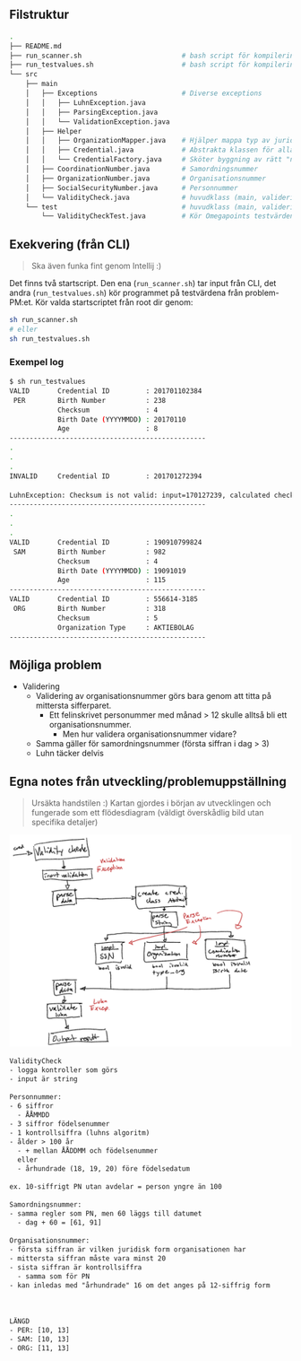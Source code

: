 ## Filstruktur
```bash
.
├── README.md
├── run_scanner.sh                         # bash script för kompilering och exekvering av huvudprogram
├── run_testvalues.sh                      # bash script för kompilering och exekvering av testvärden
└── src
    ├── main
    │   ├── Exceptions                     # Diverse exceptions
    │   │   ├── LuhnException.java
    │   │   ├── ParsingException.java
    │   │   └── ValidationException.java 
    │   ├── Helper
    │   │   ├── OrganizationMapper.java    # Hjälper mappa typ av juridisk organisation
    │   │   ├── Credential.java            # Abstrakta klassen för alla "nummer"
    │   │   └── CredentialFactory.java     # Sköter byggning av rätt "nummer"-implementation
    │   ├── CoordinationNumber.java        # Samordningsnummer
    │   ├── OrganizationNumber.java        # Organisationsnummer
    │   ├── SocialSecurityNumber.java      # Personnummer
    │   └── ValidityCheck.java             # huvudklass (main, valideringscheck av luhn, mm)
    └── test                               # huvudklass (main, valideringscheck av luhn, mm)
        └── ValidityCheckTest.java         # Kör Omegapoints testvärden
```

## Exekvering (från CLI)
> Ska även funka fint genom Intellij :)

Det finns två startscript. Den ena (`run_scanner.sh`) tar input från CLI, det andra (`run_testvalues.sh`) kör programmet på testvärdena från problem-PM:et.
Kör valda startscriptet från root dir genom:
```bash
sh run_scanner.sh
# eller
sh run_testvalues.sh
```

### Exempel log
```bash
$ sh run_testvalues
VALID       Credential ID         : 201701102384
 PER        Birth Number          : 238
            Checksum              : 4
            Birth Date (YYYYMMDD) : 20170110
            Age                   : 8
-------------------------------------------------
.
.
.
INVALID     Credential ID         : 201701272394

LuhnException: Checksum is not valid: input=170127239, calculated checksum=3
-------------------------------------------------
.
.
.
VALID       Credential ID         : 190910799824
 SAM        Birth Number          : 982
            Checksum              : 4
            Birth Date (YYYYMMDD) : 19091019
            Age                   : 115
-------------------------------------------------
VALID       Credential ID         : 556614-3185
 ORG        Birth Number          : 318
            Checksum              : 5
            Organization Type     : AKTIEBOLAG
-------------------------------------------------
```

## Möjliga problem
- Validering
  - Validering av organisationsnummer görs bara genom att titta på mittersta sifferparet.
    - Ett felinskrivet personummer med månad > 12 skulle alltså bli ett organisationsnummer.
      - Men hur validera organisationsnummer vidare?
  - Samma gäller för samordningsnummer (första siffran i dag > 3)
  - Luhn täcker delvis

## Egna notes från utveckling/problemuppställning
> Ursäkta handstilen :)
> Kartan gjordes i början av utvecklingen och fungerade som ett flödesdiagram (väldigt överskådlig bild utan specifika detaljer)
<img src="programkarta.png" width="800px">

```
ValidityCheck
- logga kontroller som görs
- input är string

Personnummer:
- 6 siffror
  - ÅÅMMDD
- 3 siffror födelsenummer
- 1 kontrollsiffra (luhns algoritm)
- ålder > 100 år
  - + mellan ÅÅDDMM och födelsenummer
  eller
  - århundrade (18, 19, 20) före födelsedatum

ex. 10-siffrigt PN utan avdelar = person yngre än 100

Samordningsnummer:
- samma regler som PN, men 60 läggs till datumet
  - dag + 60 = [61, 91]

Organisationsnummer:
- första siffran är vilken juridisk form organisationen har
- mittersta siffran måste vara minst 20
- sista siffran är kontrollsiffra
  - samma som för PN
- kan inledas med "århundrade" 16 om det anges på 12-siffrig form



LÄNGD
- PER: [10, 13]
- SAM: [10, 13]
- ORG: [11, 13]
```